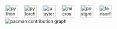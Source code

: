 <div align="left">
  <img src="https://cdn.jsdelivr.net/gh/devicons/devicon/icons/python/python-original.svg" height="40" alt="python logo"  />
  <img width="12" />
  <img src="https://cdn.jsdelivr.net/gh/devicons/devicon/icons/pytorch/pytorch-original.svg" height="40" alt="pytorch logo"  />
  <img width="12" />
  <img src="https://cdn.jsdelivr.net/gh/devicons/devicon/icons/jupyter/jupyter-original.svg" height="40" alt="jupyter logo"  />
  <img width="12" />
  <img src="https://cdn.jsdelivr.net/gh/devicons/devicon/icons/microsoftsqlserver/microsoftsqlserver-plain.svg" height="40" alt="microsoftsqlserver logo"  />
  <img width="12" />
  <img src="https://cdn.jsdelivr.net/gh/devicons/devicon/icons/postgresql/postgresql-original.svg" height="40" alt="postgresql logo"  />
  <img width="12" />
  <img src="https://cdn.jsdelivr.net/gh/devicons/devicon/icons/tensorflow/tensorflow-original.svg" height="40" alt="tensorflow logo"  />
</div>
<picture>
  <source media="(prefers-color-scheme: dark)" srcset="https://raw.githubusercontent.com/edubernardinos/edubernardinos/output/pacman-contribution-graph-dark.svg">
  <source media="(prefers-color-scheme: light)" srcset="https://raw.githubusercontent.com/edubernardinos/edubernardinos/output/pacman-contribution-graph.svg">
  <img alt="pacman contribution graph" src="https://raw.githubusercontent.com/edubernardinos/edubernardinos/output/pacman-contribution-graph.svg">
</picture>

###
###
